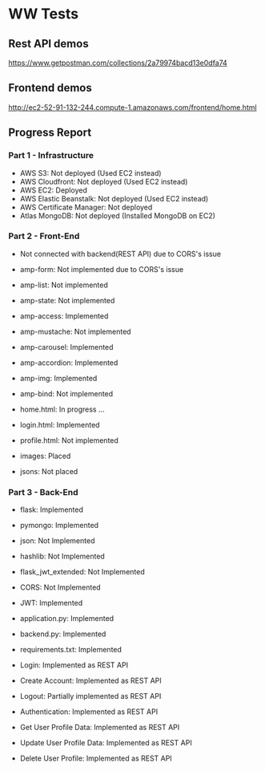 # WW Tests
## Rest API demos
https://www.getpostman.com/collections/2a79974bacd13e0dfa74

## Frontend demos
http://ec2-52-91-132-244.compute-1.amazonaws.com/frontend/home.html

## Progress Report
### Part 1 - Infrastructure
 - AWS S3: Not deployed (Used EC2 instead)
 - AWS Cloudfront: Not deployed (Used EC2 instead)
 - AWS EC2: Deployed
 - AWS Elastic Beanstalk: Not deployed (Used EC2 instead)
 - AWS Certificate Manager: Not deployed
 - Atlas MongoDB: Not deployed (Installed MongoDB on EC2)

### Part 2 - Front-End
* Not connected with backend(REST API) due to CORS's issue
 - amp-form: Not implemented due to CORS's issue
 - amp-list: Not implemented
 - amp-state: Not implemented
 - amp-access: Implemented
 - amp-mustache: Not implemented
 - amp-carousel: Implemented
 - amp-accordion: Implemented
 - amp-img: Implemented
 - amp-bind: Not implemented
 
 - home.html: In progress ...
 - login.html: Implemented
 - profile.html: Not implemented
 - images: Placed
 - jsons: Not placed


### Part 3 - Back-End
 - flask: Implemented
 - pymongo: Implemented
 - json: Not Implemented
 - hashlib: Not Implemented
 - flask_jwt_extended: Not Implemented

 - CORS: Not Implemented
 - JWT: Implemented

 - application.py: Implemented
 - backend.py: Implemented
 - requirements.txt: Implemented

 - Login: Implemented as REST API
 - Create Account: Implemented as REST API
 - Logout: Partially implemented as REST API
 - Authentication: Implemented as REST API
 - Get User Profile Data: Implemented as REST API
 - Update User Profile Data: Implemented as REST API
 - Delete User Profile: Implemented as REST API
